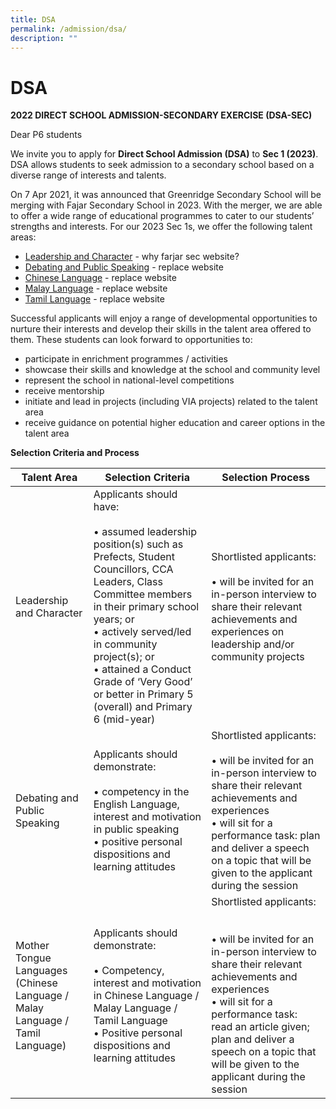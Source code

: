 ```yaml
---
title: DSA
permalink: /admission/dsa/
description: ""
---
```

# **DSA**

**2022 DIRECT SCHOOL ADMISSION-SECONDARY EXERCISE (DSA-SEC)**

Dear P6 students

We invite you to apply for **Direct School Admission (DSA)** to **Sec 1 (2023)**. DSA allows students to seek admission to a secondary school based on a diverse range of interests and talents.

On 7 Apr 2021, it was announced that Greenridge Secondary School will be merging with Fajar Secondary School in 2023. With the merger, we are able to offer a wide range of educational programmes to cater to our students’ strengths and interests. For our 2023 Sec 1s, we offer the following talent areas:

*   [Leadership and Character](https://fajarsec.moe.edu.sg/signature-programmes/learning-for-life-programme-llp) - why farjar sec website?
*   [Debating and Public Speaking](https://greenridgesec.moe.edu.sg/others/e-open-house/gss-distinctive-programmes/greenridge-applied-learning-programme-alp-in-the-languages) - replace website
*   [Chinese Language](https://greenridgesec.moe.edu.sg/others/e-open-house/gss-total-curriculum/curriculum/mother-tongue-languages) - replace website
*   [Malay Language](https://greenridgesec.moe.edu.sg/others/e-open-house/gss-total-curriculum/curriculum/mother-tongue-languages) - replace website
*   [Tamil Language](https://greenridgesec.moe.edu.sg/others/e-open-house/gss-total-curriculum/curriculum/mother-tongue-languages) - replace website

Successful applicants will enjoy a range of developmental opportunities to nurture their interests and develop their skills in the talent area offered to them. These students can look forward to opportunities to:

*   participate in enrichment programmes / activities
*   showcase their skills and knowledge at the school and community level
*   represent the school in national-level competitions
*   receive mentorship
*   initiate and lead in projects (including VIA projects) related to the talent area
*   receive guidance on potential higher education and career options in the talent area

  

**Selection Criteria and Process** 

| Talent Area 	| Selection Criteria 	| Selection Process 	|
|---	|---	|---	|
| Leadership and Character 	| Applicants should have:<br><br>• assumed leadership position(s) such as Prefects, Student Councillors, CCA Leaders, Class Committee members in their primary school years; or<br>• actively served/led in community project(s); or <br>• attained a Conduct Grade of ‘Very Good’ or better in Primary 5 (overall) and Primary 6 (mid-year) 	| Shortlisted applicants:<br><br>• will be invited for an in-person interview to share their relevant achievements and experiences on leadership and/or community projects  	|
| Debating and Public Speaking 	| Applicants should demonstrate:<br><br>• competency in the English Language, interest and motivation in public speaking<br>• positive personal dispositions and learning attitudes 	| Shortlisted applicants:<br><br>• will be invited for an in-person interview to share their relevant achievements and experiences<br>• will sit for a performance task: plan and deliver a speech on a topic that will be given to the applicant during the session 	|
| Mother Tongue Languages<br>(Chinese Language / Malay Language / Tamil Language)  	|  Applicants should demonstrate:<br><br>• Competency, interest and motivation in Chinese Language / Malay Language / Tamil Language<br>• Positive personal dispositions and learning attitudes 	| Shortlisted applicants:<br><br><br>• will be invited for an in-person interview to share their relevant achievements and experiences<br>• will sit for a performance task: read an article given; plan and deliver a speech on a topic that will be given to the applicant during the session  	|